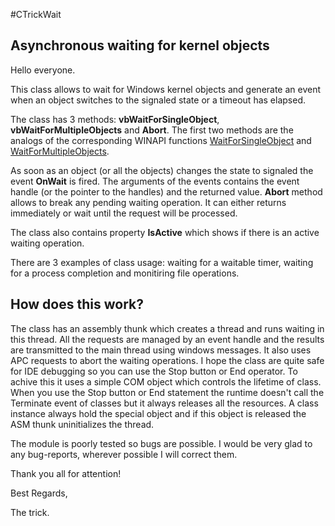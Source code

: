 #CTrickWait

## Asynchronous waiting for kernel objects



Hello everyone.



This class allows to wait for Windows kernel objects and generate an event when an object switches to the signaled state or a timeout has elapsed.

The class has 3 methods: **vbWaitForSingleObject**, **vbWaitForMultipleObjects** and **Abort**. The first two methods are the analogs of the corresponding WINAPI functions [WaitForSingleObject](https://docs.microsoft.com/en-us/windows/win32/api/synchapi/nf-synchapi-waitforsingleobject) and [WaitForMultipleObjects](https://docs.microsoft.com/en-us/windows/win32/api/synchapi/nf-synchapi-waitformultipleobjects).



 As soon as an object (or all the objects) changes the state to signaled the event **OnWait** is fired. The arguments of the events contains the event handle (or the pointer to the handles) and the returned value. **Abort** method allows to break any pending waiting operation. It can either returns immediately or wait until the request will be processed.

The class also contains property **IsActive** which shows if there is an active waiting operation.

There are 3 examples of class usage: waiting for a waitable timer, waiting for a process completion and monitiring file operations.

## How does this work?

The class has an assembly thunk which creates a thread and runs waiting in this thread. All the requests are managed by an event handle and the results are transmitted to the main thread using windows messages. It also uses APC requests to abort the waiting operations. I hope the class are quite safe for IDE debugging so you can use the Stop button or End operator. To achive this it uses a simple COM object which controls the lifetime of class. When you use the Stop button or End statement the runtime doesn't call the Terminate event of classes but it always releases all the resources. A class instance always hold the special object and if this object is released the ASM thunk uninitializes the thread. 

The module is poorly tested so bugs are possible. I would be very glad to any bug-reports, wherever possible I will correct them.


Thank you all for attention!



Best Regards,



The trick.
